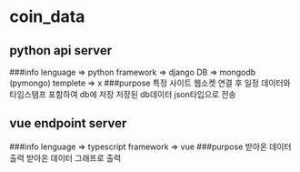 # coin_data

## python api server 

###info
lenguage => python
framework => django 
DB => mongodb (pymongo)
templete => x
###purpose 
특정 사이트 웹소켓 연결 후 일정 데이터와 타임스탬프 포함하여 db에 저장
저장된 db데이터 json타입으로 전송

## vue endpoint server 

###info
lenguage => typescript 
framework => vue
###purpose
받아온 데이터 출력
받아온 데이터 그래프로 출력


